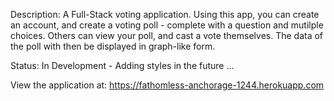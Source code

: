 Description: A Full-Stack voting application.  Using this app, you can create an account, and create a voting poll - complete with a question and mutilple choices.  Others can view your poll, and cast a vote themselves.  The data of the poll with then be displayed in graph-like form.  

Status: In Development - Adding styles in the future ...

View the application at: https://fathomless-anchorage-1244.herokuapp.com

